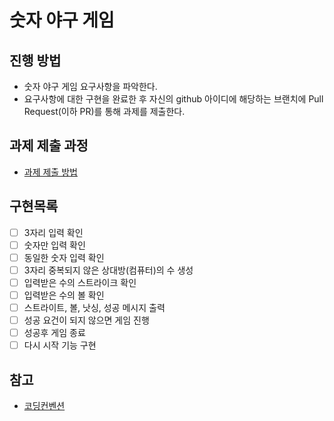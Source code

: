 # 숫자 야구 게임
## 진행 방법
* 숫자 야구 게임 요구사항을 파악한다.
* 요구사항에 대한 구현을 완료한 후 자신의 github 아이디에 해당하는 브랜치에 Pull Request(이하 PR)를 통해 과제를 제출한다.

## 과제 제출 과정
* [과제 제출 방법](https://github.com/next-step/nextstep-docs/tree/master/precourse)


## 구현목록

* [ ] 3자리 입력 확인
* [ ] 숫자만 입력 확인
* [ ] 동일한 숫자 입력 확인
* [ ] 3자리 중복되지 않은 상대방(컴퓨터)의 수 생성
* [ ] 입력받은 수의 스트라이크 확인
* [ ] 입력받은 수의 볼 확인
* [ ] 스트라이트, 볼, 낫싱, 성공 메시지 출력
* [ ] 성공 요건이 되지 않으면 게임 진행
* [ ] 성공후 게임 종료
* [ ] 다시 시작 기능 구현

## 참고
* [코딩컨벤션](https://naver.github.io/hackday-conventions-java/)
